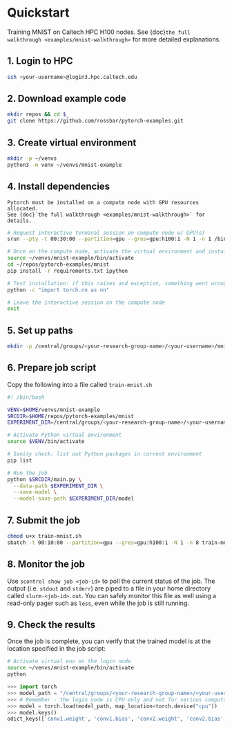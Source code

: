 # Quickstart

Training MNIST on Caltech HPC H100 nodes.
See {doc}`the full walkthrough <examples/mnist-walkthrough>` for more detailed explanations.

## 1. Login to HPC

```bash
ssh <your-username>@login3.hpc.caltech.edu
```

## 2. Download example code

```bash
mkdir repos && cd $_
git clone https://github.com/rossbar/pytorch-examples.git
```

## 3. Create virtual environment

```bash
mkdir -p ~/venvs
python3 -m venv ~/venvs/mnist-example
```

## 4. Install dependencies

```{note}
Pytorch must be installed on a compute node with GPU resources allocated.
See {doc}`the full walkthrough <examples/mnist-walkthrough>` for details.
```

```bash
# Request interactive terminal session on compute node w/ GPU(s)
srun --pty -t 00:30:00 --partition=gpu --gres=gpu:h100:1 -N 1 -n 1 /bin/bash -l

# Once on the compute node, activate the virtual environment and install dependencies
source ~/venvs/mnist-example/bin/activate
cd ~/repos/pytorch-examples/mnist
pip install -r requirements.txt ipython

# Test installation: if this raises and exception, something went wrong
python -c "import torch.nn as nn"

# Leave the interactive session on the compute node
exit
```

## 5. Set up paths

```bash
mkdir -p /central/groups/<your-research-group-name>/<your-username>/mnist_example
```

## 6. Prepare job script

Copy the following into a file called `train-mnist.sh`

```bash
#! /bin/bash

VENV=$HOME/venvs/mnist-example
SRCDIR=$HOME/repos/pytorch-examples/mnist
EXPERIMENT_DIR=/central/groups/<your-research-group-name>/<your-username>/mnist_example

# Activate Python virtual environment
source $VENV/bin/activate

# Sanity check: list out Python packages in current environment
pip list

# Run the job
python $SRCDIR/main.py \
  --data-path $EXPERIMENT_DIR \
  --save-model \
  --model-save-path $EXPERIMENT_DIR/model
```

## 7. Submit the job

```bash
chmod u+x train-mnist.sh
sbatch -t 00:10:00 --partition=gpu --gres=gpu:h100:1 -N 1 -n 8 train-mnist.sh
```

## 8. Monitor the job

Use `scontrol show job <job-id>` to poll the current status of the job.
The output (i.e. `stdout` and `stderr`) are piped to a file in your home
directory called `slurm-<job-id>.out`.
You can safely monitor this file as well using a read-only pager such as `less`,
even while the job is still running.

## 9. Check the results

Once the job is complete, you can verify that the trained model is at the
location specified in the job script:

```bash
# Activate virtual env on the login node
source ~/venvs/mnist-example/bin/activate
python
```

```python
>>> import torch
>>> model_path = "/central/groups/<your-research-group-name>/<your-username>/mnist_example/model/mnist_cnn.pt"
>>> # Remember - the login node is CPU-only and not for serious computation.
>>> model = torch.load(model_path, map_location=torch.device("cpu"))
>>> model.keys()
odict_keys(['conv1.weight', 'conv1.bias', 'conv2.weight', 'conv2.bias', 'fc1.weight', 'fc1.bias', 'fc2.weight', 'fc2.bias'])
```
